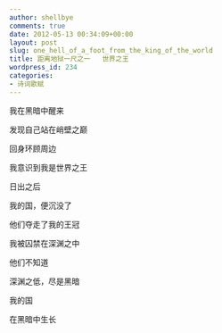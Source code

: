```yaml
---
author: shellbye
comments: true
date: 2012-05-13 00:34:09+00:00
layout: post
slug: one_hell_of_a_foot_from_the_king_of_the_world
title: 距离地狱一尺之一   世界之王
wordpress_id: 234
categories:
- 诗词歌赋
---
```


我在黑暗中醒来

发现自己站在峭壁之巅

回身环顾周边

我意识到我是世界之王

  


日出之后

我的国，便沉没了

他们夺走了我的王冠

我被囚禁在深渊之中

  


他们不知道

深渊之低，尽是黑暗

我的国

在黑暗中生长
